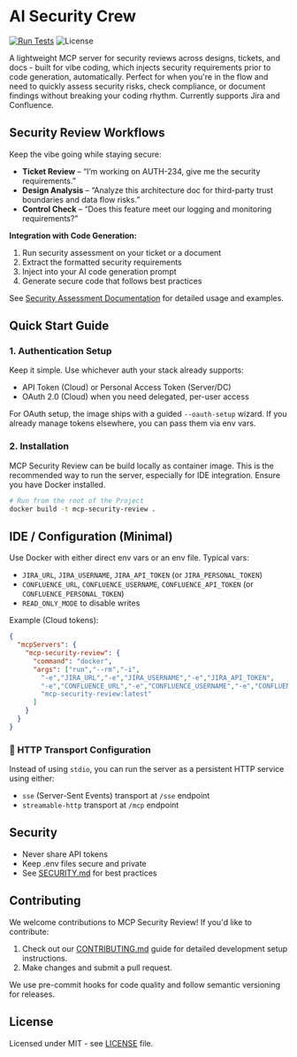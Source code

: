 # AI Security Crew

[![Run Tests](https://github.com/Srajangpt1/ai_security_crew/actions/workflows/tests.yml/badge.svg)](https://github.com/Srajangpt1/ai_security_crew/actions/workflows/tests.yml)
![License](https://img.shields.io/github/license/Srajangpt1/ai_security_crew)

A lightweight MCP server for security reviews across designs, tickets, and docs - built for vibe coding, which injects security requirements prior to code generation, automatically. Perfect for when you're in the flow and need to quickly assess security risks, check compliance, or document findings without breaking your coding rhythm. Currently supports Jira and Confluence.

## Security Review Workflows

Keep the vibe going while staying secure:

- **Ticket Review** – “I’m working on AUTH-234, give me the security requirements.”
- **Design Analysis** – “Analyze this architecture doc for third-party trust boundaries and data flow risks.”
- **Control Check** – “Does this feature meet our logging and monitoring requirements?”

**Integration with Code Generation:**
1. Run security assessment on your ticket or a document
2. Extract the formatted security requirements
3. Inject into your AI code generation prompt
4. Generate secure code that follows best practices

See [Security Assessment Documentation](docs/security-assessment.md) for detailed usage and examples.

## Quick Start Guide

### 1. Authentication Setup

Keep it simple. Use whichever auth your stack already supports:

- API Token (Cloud) or Personal Access Token (Server/DC)
- OAuth 2.0 (Cloud) when you need delegated, per-user access

For OAuth setup, the image ships with a guided `--oauth-setup` wizard. If you already manage tokens elsewhere, you can pass them via env vars.

### 2. Installation

MCP Security Review can be build locally as container image. This is the recommended way to run the server, especially for IDE integration. Ensure you have Docker installed.

```bash
# Run from the root of the Project
docker build -t mcp-security-review .
```

## IDE / Configuration (Minimal)

Use Docker with either direct env vars or an env file. Typical vars:

- `JIRA_URL`, `JIRA_USERNAME`, `JIRA_API_TOKEN` (or `JIRA_PERSONAL_TOKEN`)
- `CONFLUENCE_URL`, `CONFLUENCE_USERNAME`, `CONFLUENCE_API_TOKEN` (or `CONFLUENCE_PERSONAL_TOKEN`)
- `READ_ONLY_MODE` to disable writes

Example (Cloud tokens):

```json
{
  "mcpServers": {
    "mcp-security-review": {
      "command": "docker",
      "args": ["run","--rm","-i",
        "-e","JIRA_URL","-e","JIRA_USERNAME","-e","JIRA_API_TOKEN",
        "-e","CONFLUENCE_URL","-e","CONFLUENCE_USERNAME","-e","CONFLUENCE_API_TOKEN",
        "mcp-security-review:latest"
      ]
    }
  }
}
```

### 👥 HTTP Transport Configuration

Instead of using `stdio`, you can run the server as a persistent HTTP service using either:
- `sse` (Server-Sent Events) transport at `/sse` endpoint
- `streamable-http` transport at `/mcp` endpoint

## Security

- Never share API tokens
- Keep .env files secure and private
- See [SECURITY.md](SECURITY.md) for best practices

## Contributing

We welcome contributions to MCP Security Review! If you'd like to contribute:

1. Check out our [CONTRIBUTING.md](CONTRIBUTING.md) guide for detailed development setup instructions.
2. Make changes and submit a pull request.

We use pre-commit hooks for code quality and follow semantic versioning for releases.

## License

Licensed under MIT - see [LICENSE](LICENSE) file.
